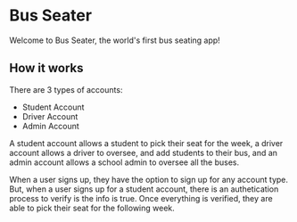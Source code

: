 # Bus Seater
Welcome to Bus Seater, the world's first bus seating app!
## How it works
There are 3 types of accounts:
- Student Account
- Driver Account
- Admin Account

A student account allows a student to pick their seat for the week, a driver account allows a driver to oversee, and add students to their bus, and an admin account allows a school admin to oversee all the buses.

When a user signs up, they have the option to sign up for any account type. But, when a user signs up for a student account, there is an authetication process to verify is the info is true. Once everything is verified, they are able to pick their seat for the following week.
